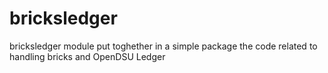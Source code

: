 # bricksledger
bricksledger module put toghether  in a simple package  the code related to handling bricks and OpenDSU Ledger
